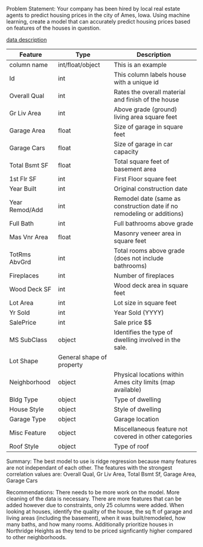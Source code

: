Problem Statement: Your company has been hired by local real estate agents to predict housing prices in the city of Ames, Iowa. Using machine learning, create a model that can accurately predict housing prices based on features of the houses in question.

[data description](http://jse.amstat.org/v19n3/decock/DataDocumentation.txt)

|Feature|Type|Description|
|---|---|---|
|column name|int/float/object|This is an example| 
|Id|int|This column labels house with a unique id|
|Overall Qual|int|Rates the overall material and finish of the house|
|Gr Liv Area|int|Above grade (ground) living area square feet|
|Garage Area|float|Size of garage in square feet|
|Garage Cars|float|Size of garage in car capacity|
|Total Bsmt SF|float|Total square feet of basement area|
|1st Flr SF|int|First Floor square feet|
|Year Built|int|Original construction date|
|Year Remod/Add|int|Remodel date (same as construction date if no remodeling or additions)|
|Full Bath|int|Full bathrooms above grade|
|Mas Vnr Area|float|Masonry veneer area in square feet|
|TotRms AbvGrd|int|Total rooms above grade (does not include bathrooms)|
|Fireplaces|int|Number of fireplaces|
|Wood Deck SF|int|Wood deck area in square feet|
|Lot Area|int|Lot size in square feet|
|Yr Sold|int|Year Sold (YYYY)|
|SalePrice|int|Sale price $$|
|MS SubClass|object|Identifies the type of dwelling involved in the sale.|
|Lot Shape|General shape of property|
|Neighborhood|object|Physical locations within Ames city limits (map available)|
|Bldg Type|object|Type of dwelling|
|House Style|object|Style of dwelling|
|Garage Type|object|Garage location|
|Misc Feature|object|Miscellaneous feature not covered in other categories|
|Roof Style|object|Type of roof|

Summary:
The best model to use is ridge regression because many features are not independant of each other. The features with the strongest correlation values are: Overall Qual, Gr Liv Area, Total Bsmt Sf, Garage Area, Garage Cars

Recommendations: There needs to be more work on the model. More cleaning of the data is necessary. There are more features that can be added however due to constraints, only 25 columns were added. When looking at houses, identify the quality of the house, the sq ft of garage and living areas (including the basement), when it was built/remodeled, how many baths, and how many rooms. Additionally prioritize houses in Northridge Heights as they tend to be priced signficantly higher compared to other neighborhoods.

